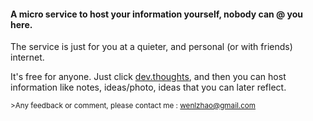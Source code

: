#### A micro service to host your information yourself, nobody can @ you here.
The service is just for you at a quieter, and personal (or with friends) internet.

It's free for anyone.  Just click [dev.thoughts](http://insightmarks.herokuapp.com), and then you can host information like notes, ideas/photo, ideas that you can later reflect.

<sub>>Any feedback or comment, please contact me : wenlzhao@gmail.com </sub>

